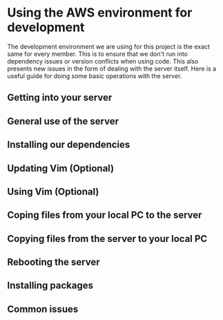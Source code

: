 # Using the AWS environment for development 

The development environment we are using for this project is the exact same for every member. This is to ensure that we don't run into dependency issues or version conflicts when using code. This also presents new issues in the form of dealing with the server itself. Here is a useful guide for doing some basic operations with the server. 

## Getting into your server 

## General use of the server 

## Installing our dependencies 

## Updating Vim (Optional) 

## Using Vim (Optional) 

## Coping files from your local PC to the server

## Copying files from the server to your local PC 

## Rebooting the server 

## Installing packages 

## Common issues 
